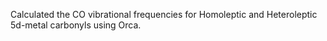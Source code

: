 Calculated the CO vibrational frequencies for Homoleptic and Heteroleptic 5d-metal carbonyls using Orca.
